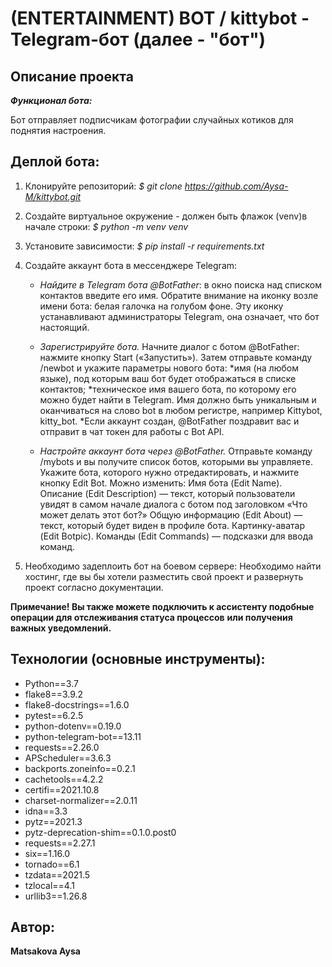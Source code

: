 # (ENTERTAINMENT) BOT / kittybot - Telegram-бот (далее - "бот")

## Описание проекта

***Функционал бота:***

Бот отправляет подписчикам фотографии случайных котиков для поднятия
настроения.

## Деплой бота:
1. Клонируйте репозиторий:
    *$ git clone https://github.com/Aysa-M/kittybot.git*
 
2. Создайте виртуальное окружение - должен быть флажок (venv)в начале строки:
    *$ python -m venv venv*
 
3. Установите зависимости:
    *$ pip install -r requirements.txt*

4. Создайте аккаунт бота в мессенджере Telegram:
    
    - *Найдите в Telegram бота @BotFather*: в окно поиска над списком контактов введите его имя.
    Обратите внимание на иконку возле имени бота: белая галочка на голубом фоне. Эту иконку
    устанавливают администраторы Telegram, она означает, что бот настоящий.

    - *Зарегистрируйте бота.*
    Начните диалог с ботом @BotFather: нажмите кнопку Start («Запустить»). Затем отправьте
    команду /newbot и укажите параметры нового бота:
       *имя (на любом языке), под которым ваш бот будет отображаться в списке контактов;
       *техническое имя вашего бота, по которому его можно будет найти в Telegram. Имя должно быть
        уникальным и оканчиваться на слово bot в любом регистре, например Kittybot, kitty_bot.
       *Если аккаунт создан, @BotFather поздравит вас и отправит в чат токен для работы с Bot API.

    - *Настройте аккаунт бота через @BotFather.*
    Отправьте команду /mybots и вы получите список ботов, которыми вы управляете. Укажите бота,
    которого нужно отредактировать, и нажмите кнопку Edit Bot.
    Можно изменить:
    Имя бота (Edit Name).
    Описание (Edit Description) — текст, который пользователи увидят в самом начале диалога с
    ботом под заголовком «Что может делать этот бот?»
    Общую информацию (Edit About) — текст, который будет виден в профиле бота.
    Картинку-аватар (Edit Botpic).
    Команды (Edit Commands) — подсказки для ввода команд.

5. Необходимо задеплоить бот на боевом сервере:
    Необходимо найти хостинг, где вы бы хотели разместить свой проект и развернуть проект
    согласно документации. 

**Примечание! Вы также можете подключить к ассистенту подобные операции для отслеживания статуса процессов**
**или получения важных уведомлений.**

## Технологии (основные инструменты):
- Python==3.7
- flake8==3.9.2
- flake8-docstrings==1.6.0
- pytest==6.2.5
- python-dotenv==0.19.0
- python-telegram-bot==13.11
- requests==2.26.0
- APScheduler==3.6.3
- backports.zoneinfo==0.2.1
- cachetools==4.2.2
- certifi==2021.10.8
- charset-normalizer==2.0.11
- idna==3.3
- pytz==2021.3
- pytz-deprecation-shim==0.1.0.post0
- requests==2.27.1
- six==1.16.0
- tornado==6.1
- tzdata==2021.5
- tzlocal==4.1
- urllib3==1.26.8

## Автор:
**Matsakova Aysa**
